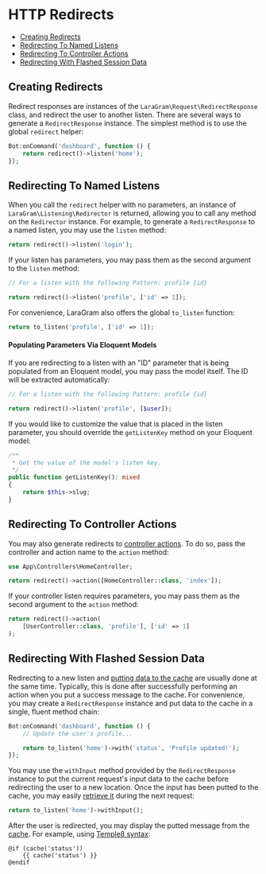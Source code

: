 # HTTP Redirects

- [Creating Redirects](#creating-redirects)
- [Redirecting To Named Listens](#redirecting-named-listens)
- [Redirecting To Controller Actions](#redirecting-controller-actions)
- [Redirecting With Flashed Session Data](#redirecting-with-puted-cache-data)

<a name="creating-redirects"></a>
## Creating Redirects

Redirect responses are instances of the `LaraGram\Request\RedirectResponse` class, and redirect the user to another listen. There are several ways to generate a `RedirectResponse` instance. The simplest method is to use the global `redirect` helper:

```php
Bot:onCommand('dashboard', function () {
    return redirect()->listen('home');
});
```

<a name="redirecting-named-listens"></a>
## Redirecting To Named Listens

When you call the `redirect` helper with no parameters, an instance of `LaraGram\Listening\Redirector` is returned, allowing you to call any method on the `Redirector` instance. For example, to generate a `RedirectResponse` to a named listen, you may use the `listen` method:

```php
return redirect()->listen('login');
```

If your listen has parameters, you may pass them as the second argument to the `listen` method:

```php
// For a listen with the following Pattern: profile {id}

return redirect()->listen('profile', ['id' => 1]);
```

For convenience, LaraGram also offers the global `to_listen` function:

```php
return to_listen('profile', ['id' => 1]);
```

<a name="populating-parameters-via-eloquent-models"></a>
#### Populating Parameters Via Eloquent Models

If you are redirecting to a listen with an "ID" parameter that is being populated from an Eloquent model, you may pass the model itself. The ID will be extracted automatically:

```php
// For a listen with the following Pattern: profile {id}

return redirect()->listen('profile', [$user]);
```

If you would like to customize the value that is placed in the listen parameter, you should override the `getListenKey` method on your Eloquent model:

```php
/**
 * Get the value of the model's listen key.
 */
public function getListenKey(): mixed
{
    return $this->slug;
}
```

<a name="redirecting-controller-actions"></a>
## Redirecting To Controller Actions

You may also generate redirects to [controller actions](/controllers.md). To do so, pass the controller and action name to the `action` method:

```php
use App\Controllers\HomeController;

return redirect()->action([HomeController::class, 'index']);
```

If your controller listen requires parameters, you may pass them as the second argument to the `action` method:

```php
return redirect()->action(
    [UserController::class, 'profile'], ['id' => 1]
);
```

<a name="redirecting-with-puted-cache-data"></a>
## Redirecting With Flashed Session Data

Redirecting to a new listen and [putting data to the cache](/cache.md#storing-items-in-the-cache) are usually done at the same time. Typically, this is done after successfully performing an action when you put a success message to the cache. For convenience, you may create a `RedirectResponse` instance and put data to the cache in a single, fluent method chain:

```php
Bot:onCommand('dashboard', function () {
    // Update the user's profile...

    return to_listen('home')->with('status', 'Profile updated!');
});
```

You may use the `withInput` method provided by the `RedirectResponse` instance to put the current request's input data to the cache before redirecting the user to a new location. Once the input has been putted to the cache, you may easily [retrieve it](/cache.md#retrieving-items-from-the-cache) during the next request:

```php
return to_listen('home')->withInput();
```

After the user is redirected, you may display the putted message from the [cache](/cache.md#storing-items-in-the-cache). For example, using [Temple8 syntax](/temple8.md):

```blade
@if (cache('status'))
    {{ cache('status') }}
@endif
```
